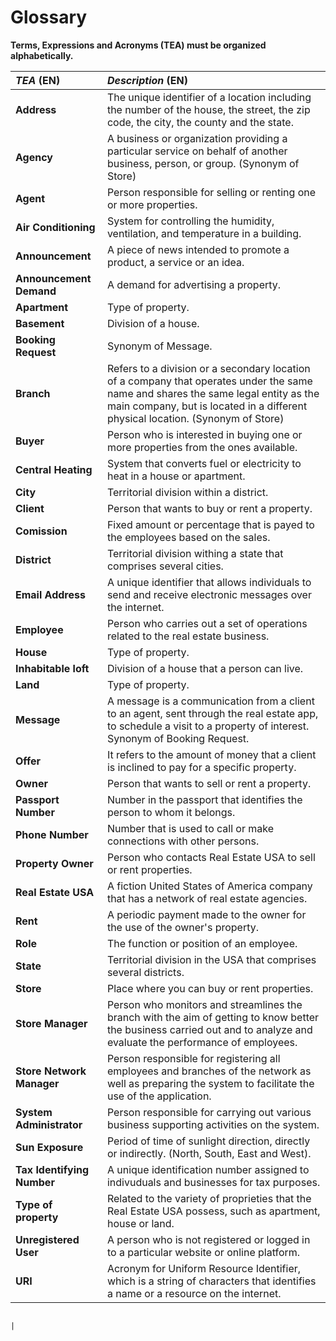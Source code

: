 # Glossary

**Terms, Expressions and Acronyms (TEA) must be organized alphabetically.**


| **_TEA_** (EN)             | **_Description_** (EN)                                                                                                                                                                                                |                                       
|:---------------------------|:----------------------------------------------------------------------------------------------------------------------------------------------------------------------------------------------------------------------|
| **Address**                | The unique identifier of a location including the number of the house, the street, the zip code, the city, the county and the state.                                                                                  | 
| **Agency**                 | A business or organization providing a particular service on behalf of another business, person, or group. (Synonym of Store)                                                                                         |
| **Agent**                  | Person responsible for selling or renting one or more properties.                                                                                                                                                     |
| **Air Conditioning**       | System for controlling the humidity, ventilation, and temperature in a building.                                                                                                                                      |
| **Announcement**           | A piece of news intended to promote a product, a service or an idea.                                                                                                                                                  |
| **Announcement Demand**    | A demand for advertising a property.                                                                                                                                                                                  |
| **Apartment**              | Type of property.                                                                                                                                                                                                     |
| **Basement**               | Division of a house.                                                                                                                                                                                                  |
| **Booking Request**        | Synonym of Message.                                                                                                                                                                                                   |
| **Branch**                 | Refers to a division or a secondary location of a company that operates under the same name and shares the same legal entity as the main company, but is located in a different physical location. (Synonym of Store) |
| **Buyer**                  | Person who is interested in buying one or more properties from the ones available.                                                                                                                                    |
| **Central Heating**        | System that converts fuel or electricity to heat in a house or apartment.                                                                                                                                             |
| **City**                   | Territorial division within a district.                                                                                                                                                                               |
| **Client**                 | Person that wants to buy or rent a property.                                                                                                                                                                          |
| **Comission**              | Fixed amount or percentage that is payed to the employees based on the sales.                                                                                                                                         |
| **District**               | Territorial division withing a state that comprises several cities.                                                                                                                                                   |
| **Email Address**          | A unique identifier that allows individuals to send and receive electronic messages over the internet.                                                                                                                |
| **Employee**               | Person who carries out a set of operations related to the real estate business.                                                                                                                                       |
| **House**                  | Type of property.                                                                                                                                                                                                     |
| **Inhabitable loft**       | Division of a house that a person can live.                                                                                                                                                                           |
| **Land**                   | Type of property.                                                                                                                                                                                                     | 
| **Message**                | A message is a communication from a client to an agent, sent through the real estate app, to schedule a visit to a property of interest. Synonym of Booking Request.                                                  | 
| **Offer**                  | It refers to the amount of money that a client is inclined to pay for a specific property.                                                                                                                            |
| **Owner**                  | Person that wants to sell or rent a property.                                                                                                                                                                         |
| **Passport Number**        | Number in the passport that identifies the person to whom it belongs.                                                                                                                                                 |
| **Phone Number**           | Number that is used to call or make connections with other persons.                                                                                                                                                   |
| **Property Owner**         | Person who contacts Real Estate USA to sell or rent properties.                                                                                                                                                       | 
| **Real Estate USA**        | A fiction United States of America company that has a network of real estate agencies.                                                                                                                                |
| **Rent**                   | A periodic payment made to the owner for the use of the owner's property.                                                                                                                                             |
| **Role**                   | The function or position of an employee.                                                                                                                                                                              |
| **State**                  | Territorial division in the USA that comprises several districts.                                                                                                                                                     |
| **Store**                  | Place where you can buy or rent properties.                                                                                                                                                                           |
| **Store Manager**          | Person who monitors and streamlines the branch with the aim of getting to know better the business carried out and to analyze and evaluate the performance of employees.                                              |
| **Store Network Manager**  | Person responsible for registering all employees and branches of the network as well as preparing the system to facilitate the use of the application.                                                                |
| **System Administrator**   | Person responsible for carrying out various business supporting activities on the system.                                                                                                                             |
| **Sun Exposure**           | Period of time of sunlight direction, directly or indirectly. (North, South, East and West).                                                                                                                          |
| **Tax Identifying Number** | A unique identification number assigned to indivuduals and businesses for tax purposes.                                                                                                                               |
| **Type of property**       | Related to the variety of proprieties that the Real Estate USA possess, such as apartment, house or land.                                                                                                             |
| **Unregistered User**      | A person who is not registered or logged in to a particular website or online platform.                                                                                                                               |
| **URI**                    | Acronym for Uniform Resource Identifier, which is a string of characters that identifies a name or a resource on the internet.                                                                                        |

                                                                                                                                                                                                                                                                                                                                           |

